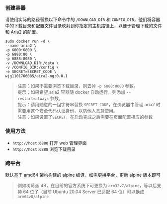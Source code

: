 ### 创建容器

请使用实际的路径替换以下命令中的 `/DOWNLOAD_DIR` 和 `CONFIG_DIR`，他们将容器中的下载目录和配置文件目录映射到你指定的主机路径上，以便于管理下载的文件和 Aria2 的配置。

```
sudo docker run -d \
--name aria2 \
-p 6800:6800 \
-p 6880:80 \
-p 6888:8080 \
-v /DOWNLOAD_DIR:/data \
-v /CONFIG_DIR:/config \
-e SECRET=SECRET_CODE \
wjg1101766085/aira2-ng:0.0.1
```

> 注意：如果不需要浏览下载目录，则去掉 `-p 6888:8080` 参数。  
> 提示：如果希望 aria2 容器随 docker 自动运行，则添加 `--restart=always` 参数。  
> 提示：请用随意的一组字符串替换 `SECRET_CODE`，在浏览器中管理 aria2 时需要用这个安全代码认证身份，以防他人恶意使用。  
> 注意：如果设置了`SECRET`，在启动完成之后需要在页面配置相应的参数  

### 使用方法

* `http://host:6880` 打开 web 管理界面
* `http://host:6888` 浏览下载目录

### 跨平台

默认基于 amd64 架构构建的 alpine 编译，如需更换平台，更新 alpine 版本即可

> 例如树莓派 4B，在目前的官方系统下可更换为 `arm32v7/alpine`，等以后支持 64 位了（目前 Ubuntu 20.04 Server 已适配 64 位）可以换成 `arm64v8/alpine`
